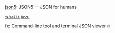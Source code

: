 [json5](https://github.com/json5/json5): JSON5 — JSON for humans

[what is json](https://www.json.org/json-en.html)

[fx](https://github.com/antonmedv/fx): Command-line tool and terminal JSON viewer 🔥
